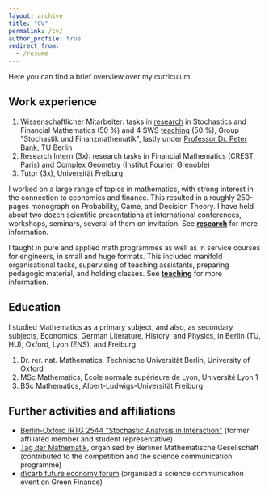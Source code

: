 ```yaml
---
layout: archive
title: "CV"
permalink: /cv/
author_profile: true
redirect_from:
  - /resume
---
```


Here you can find a brief overview over my curriculum. 

## Work experience

1. Wissenschaftlicher Mitarbeiter: tasks in <a href="/research">research</a> in Stochastics and Financial Mathematics (50 %) and 4 SWS <a href="/teaching">teaching</a> (50 %), Group "Stochastik und Finanzmathematik", lastly under <a href="https://www3.math.tu-berlin.de/stoch/wp_bank/">Professor Dr. Peter Bank</a>, TU Berlin
2. Research Intern (3x): research tasks in Financial Mathematics (CREST, Paris) and Complex Geometry (Institut Fourier, Grenoble)
3. Tutor (3x), Universität Freiburg

I worked on a large range of topics in mathematics, with strong interest in the connection to economics and finance. This resulted in a roughly 250-pages monograph on Probability, Game, and Decision Theory. I have held about two dozen scientific presentations at international conferences, workshops, seminars, several of them on invitation. See <a href="/research">**research**</a> for more information.

I taught in pure and applied math programmes as well as in service courses for engineers, in small and huge formats. This included manifold organisational tasks, supervising of teaching assistants, preparing pedagogic material, and holding classes. See <a href="/teaching">**teaching**</a> for more information.

## Education

I studied Mathematics as a primary subject, and also, as secondary subjects, Economics, German Literature, History, and Physics, in Berlin (TU, HU), Oxford, Lyon (ENS), and Freiburg.

1. Dr. rer. nat. Mathematics, Technische Universität Berlin, University of Oxford 
2. MSc Mathematics, École normale supérieure de Lyon, Université Lyon 1
3. BSc Mathematics, Albert-Ludwigs-Universität Freiburg

## Further activities and affiliations

* <a href="https://www3.math.tu-berlin.de/stoch/IRTG/">Berlin-Oxford IRTG 2544 "Stochastic Analysis in Interaction"</a> (former affiliated member and student representative)
* <a href="https://www3.math.tu-berlin.de/TDM/tdm-2024/">Tag der Mathematik</a>, organised by Berliner Mathematische Gesellschaft (contributed to the competition and the science communication programme)
* <a href="https://www.decarb.world/">d\carb future economy forum</a> (organised a science communication event on Green Finance)